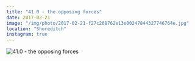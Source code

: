 ```yaml
---
title: "41.0 - the opposing forces"
date: 2017-02-21
image: "/img/photo/2017-02-21-f27c268762e13e00247844327746764e.jpg"
location: "Shoreditch"
instagram: true
---
```


![41.0 - the opposing forces](/img/photo/2017-02-21-f27c268762e13e00247844327746764e.jpg)
